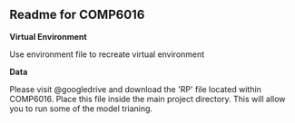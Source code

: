 ## Readme for COMP6016


**Virtual Environment**

  Use environment file to recreate virtual environment

**Data**

  Please visit @googledrive and download the 'RP' file located within COMP6016.
  Place this file inside the main project directory. This will allow you to run some of the model trianing.
